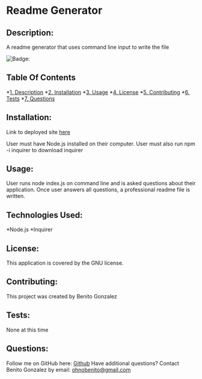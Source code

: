 # **Readme Generator**

## **Description:** 
A readme generator that uses command line input to write the file

![Badge:](https://img.shields.io/badge/License-GNU-brightgreen)

## **Table Of Contents**
*[1. Description](#**Description:**) 
*[2. Installation](#**Installation:**) 
*[3. Usage](#Usage:) 
*[4. License](#License:) 
*[5. Contributing](#Contributing:) 
*[6. Tests](#Tests:) 
*[7. Questions](#Questions:) 
  
## **Installation:** 
Link to deployed site [here](github.com/ohnobenito/readmegen)

User must have Node.js installed on their computer. User must also run npm -i inquirer to download inquirer

## **Usage:** 
User runs node index.js on command line and is asked questions about their application. Once user answers all questions, a professional readme file is written.

## **Technologies Used:**
*Node.js *Inquirer

## **License:**
This application is covered by the GNU license.

## **Contributing:**
This project was created by Benito Gonzalez

## **Tests:**
None at this time

## **Questions:**
Follow me on GitHub here: [Github](https://www.github.com/ohnobenito)
Have additional questions? Contact Benito Gonzalez by email: ohnobenito@gmail.com

